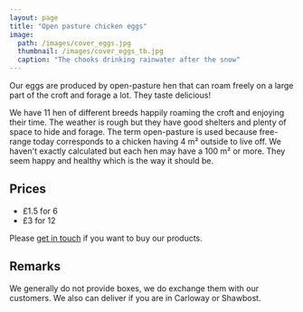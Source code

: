 ```yaml
---
layout: page
title: "Open pasture chicken eggs"
image:
  path: /images/cover_eggs.jpg
  thumbnail: /images/cover_eggs_tb.jpg
  caption: "The chooks drinking rainwater after the snow"
---
```

Our eggs are produced by open-pasture hen that can roam freely on a large part of the croft and forage a lot. They taste delicious!

We have 11 hen of different breeds happily roaming the croft and enjoying their time. The weather is rough but they have good shelters and plenty of space to hide and forage. 
The term open-pasture is used because free-range today corresponds to a chicken having 4 m² outside to live off. We haven't exactly calculated but each hen may have a 100 m² or more. They seem happy and healthy which is the way it should be.

## Prices

* £1.5 for 6
* £3 for 12

Please [get in touch](mailto:dsl6a04ab@mozmail.com) if you want to buy our products.

## Remarks
We generally do not provide boxes, we do exchange them with our customers. We also can deliver if you are in Carloway or Shawbost. 
